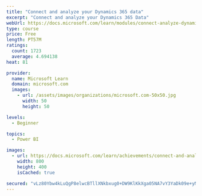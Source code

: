 ```yaml
---
title: "Connect and analyze your Dynamics 365 data​"
excerpt: "Connect and analyze your Dynamics 365 Data​"
webUrl: https://docs.microsoft.com/learn/modules/connect-analyze-dynamics-365-data/
type: course
price: Free
length: PT57M
ratings:
  count: 1723
  average: 4.694138
heat: 81

provider:
  name: Microsoft Learn
  domain: microsoft.com
  images:
    - url: /assets/images/organizations/microsoft.com-50x50.jpg
      width: 50
      height: 50

levels:
  - Beginner

topics:
  - Power BI

images:
  - url: https://docs.microsoft.com/learn/achievements/connect-and-analyze-your-microsoft-dynamics-365-data-social.png
    width: 800
    height: 400
    isCached: true

secured: "vLz80Ybw4kLuQgP8elwcBTllXNkbxug0+DW9KlKkXga05NA7vY3YaDk09e+yMDSET0kcdyQwAi2R96I19erbwR8SCbDkNbDxhEPGQN9uJq8z9r0CT6fTDfBC+cisO5plJe0PQ0NHzryV8O2Eqg9QGw8Cg6sbvjsBEAsR/OEl64BvudTuQ9ucy6xnyy8yn3F5y1HqcKZJoaV5HvrSFqpbyK1RKK2LZ93EkT2J+7HbENO+/AkrZgJAEE5M0tqaku6w8490gY6CxIUJ6ak7HPVvnANOzV2ja0J6opGczd8o64iGiPR0s47/nQhH0B3B1CnD732x9OMXXH6o8w0JfRQeK0cLeRnx+ZASdLT0UhOyME6tL8UAC5/6kQNRVBPc49uJY5RDH1sO9J6r4JmfsEmfe/rEQY7m3wUMEwbjhT+8WTk=;43ny2U6WrUXWtBfaNm0ORA=="
---
```



